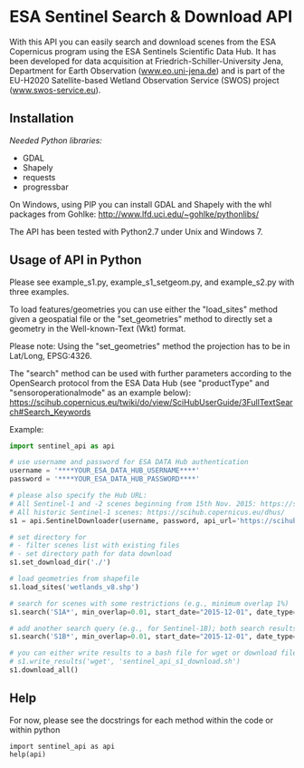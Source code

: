 ESA Sentinel Search & Download API
=====

With this API you can easily search and download scenes from the ESA Copernicus program using the ESA Sentinels Scientific Data Hub. It has been developed for data acquisition at Friedrich-Schiller-University Jena, Department for Earth Observation (www.eo.uni-jena.de) and is part of the EU-H2020 Satellite-based Wetland Observation Service (SWOS) project (www.swos-service.eu). 

Installation
-----------
*Needed Python libraries:*
* GDAL
* Shapely
* requests
* progressbar

On Windows, using PIP you can install GDAL and Shapely with the whl packages from Gohlke:
http://www.lfd.uci.edu/~gohlke/pythonlibs/

The API has been tested with Python2.7 under Unix and Windows 7.

Usage of API in Python
-----------
Please see example_s1.py, example_s1_setgeom.py, and example_s2.py with three examples. 

To load features/geometries you can use either the "load_sites" method given a geospatial file or the "set_geometries" method to directly set a geometry in the Well-known-Text (Wkt) format. 
 
Please note: Using the "set_geometries" method the projection has to be in Lat/Long, EPSG:4326. 

The "search" method can be used with further parameters according to the OpenSearch protocol from the ESA Data Hub (see "productType" and "sensoroperationalmode" as an example below): 
https://scihub.copernicus.eu/twiki/do/view/SciHubUserGuide/3FullTextSearch#Search_Keywords

Example:

```Python
import sentinel_api as api

# use username and password for ESA DATA Hub authentication
username = '****YOUR_ESA_DATA_HUB_USERNAME****'
password = '****YOUR_ESA_DATA_HUB_PASSWORD****'

# please also specify the Hub URL:
# All Sentinel-1 and -2 scenes beginning from 15th Nov. 2015: https://scihub.copernicus.eu/apihub/
# All historic Sentinel-1 scenes: https://scihub.copernicus.eu/dhus/
s1 = api.SentinelDownloader(username, password, api_url='https://scihub.copernicus.eu/apihub/')

# set directory for
# - filter scenes list with existing files
# - set directory path for data download
s1.set_download_dir('./')

# load geometries from shapefile
s1.load_sites('wetlands_v8.shp')

# search for scenes with some restrictions (e.g., minimum overlap 1%)
s1.search('S1A*', min_overlap=0.01, start_date="2015-12-01", date_type="beginPosition", productType='GRD', sensoroperationalmode='IW')

# add another search query (e.g., for Sentinel-1B); both search results will be merged
s1.search('S1B*', min_overlap=0.01, start_date="2015-12-01", date_type="beginPosition", productType='GRD', sensoroperationalmode='IW')

# you can either write results to a bash file for wget or download files directly in this script
# s1.write_results('wget', 'sentinel_api_s1_download.sh')
s1.download_all()
```

Help
-----------
For now, please see the docstrings for each method within the code or within python
 
    import sentinel_api as api
    help(api)
